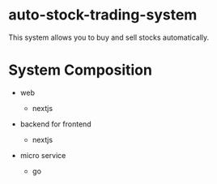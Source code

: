 # auto-stock-trading-system

This system allows you to buy and sell stocks automatically.

# System Composition

- web
  - nextjs
- backend for frontend
  - nextjs
- micro service

  - go
